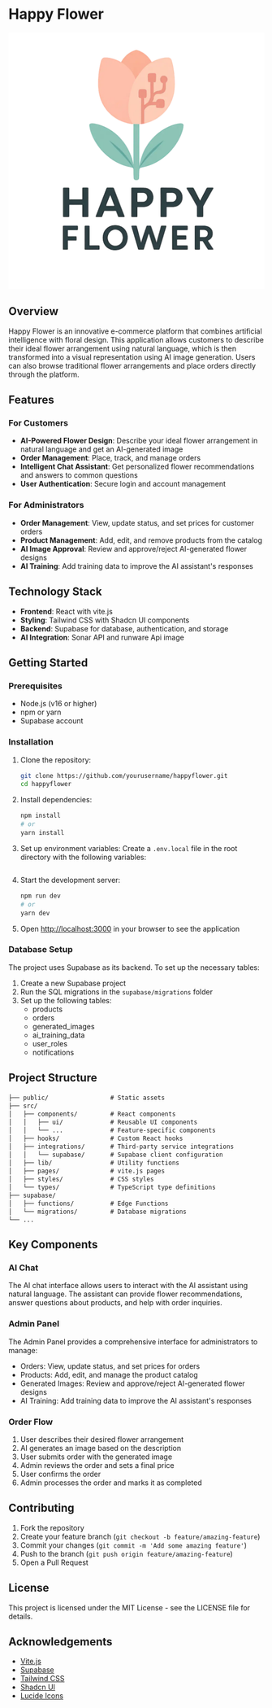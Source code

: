 # Happy Flower

![Happy Flower](public/lovable-uploads/e7ebc54a-3544-46fa-888c-a469076505c8.png)

## Overview

Happy Flower is an innovative e-commerce platform that combines artificial intelligence with floral design. This application allows customers to describe their ideal flower arrangement using natural language, which is then transformed into a visual representation using AI image generation. Users can also browse traditional flower arrangements and place orders directly through the platform.

## Features

### For Customers

- **AI-Powered Flower Design**: Describe your ideal flower arrangement in natural language and get an AI-generated image
- **Order Management**: Place, track, and manage orders
- **Intelligent Chat Assistant**: Get personalized flower recommendations and answers to common questions
- **User Authentication**: Secure login and account management

### For Administrators

- **Order Management**: View, update status, and set prices for customer orders
- **Product Management**: Add, edit, and remove products from the catalog
- **AI Image Approval**: Review and approve/reject AI-generated flower designs
- **AI Training**: Add training data to improve the AI assistant's responses

## Technology Stack

- **Frontend**: React with vite.js
- **Styling**: Tailwind CSS with Shadcn UI components
- **Backend**: Supabase for database, authentication, and storage
- **AI Integration**: Sonar API and runware Api image


## Getting Started

### Prerequisites

- Node.js (v16 or higher)
- npm or yarn
- Supabase account

### Installation

1. Clone the repository:
   ```bash
   git clone https://github.com/yourusername/happyflower.git
   cd happyflower
   ```

2. Install dependencies:
   ```bash
   npm install
   # or
   yarn install
   ```

3. Set up environment variables:
   Create a `.env.local` file in the root directory with the following variables:

   ```

4. Start the development server:
   ```bash
   npm run dev
   # or
   yarn dev
   ```

5. Open [http://localhost:3000](http://localhost:3000) in your browser to see the application

### Database Setup

The project uses Supabase as its backend. To set up the necessary tables:

1. Create a new Supabase project
2. Run the SQL migrations in the `supabase/migrations` folder
3. Set up the following tables:
   - products
   - orders
   - generated_images
   - ai_training_data
   - user_roles
   - notifications

## Project Structure

```
├── public/                 # Static assets
├── src/
│   ├── components/         # React components
│   │   ├── ui/             # Reusable UI components
│   │   └── ...             # Feature-specific components
│   ├── hooks/              # Custom React hooks
│   ├── integrations/       # Third-party service integrations
│   │   └── supabase/       # Supabase client configuration
│   ├── lib/                # Utility functions
│   ├── pages/              # vite.js pages
│   ├── styles/             # CSS styles
│   └── types/              # TypeScript type definitions
├── supabase/
│   ├── functions/          # Edge Functions
│   └── migrations/         # Database migrations
└── ...
```

## Key Components

### AI Chat

The AI chat interface allows users to interact with the AI assistant using natural language. The assistant can provide flower recommendations, answer questions about products, and help with order inquiries.

### Admin Panel

The Admin Panel provides a comprehensive interface for administrators to manage:
- Orders: View, update status, and set prices for orders
- Products: Add, edit, and manage the product catalog
- Generated Images: Review and approve/reject AI-generated flower designs
- AI Training: Add training data to improve the AI assistant's responses

### Order Flow

1. User describes their desired flower arrangement
2. AI generates an image based on the description
3. User submits order with the generated image
4. Admin reviews the order and sets a final price
5. User confirms the order
6. Admin processes the order and marks it as completed

## Contributing

1. Fork the repository
2. Create your feature branch (`git checkout -b feature/amazing-feature`)
3. Commit your changes (`git commit -m 'Add some amazing feature'`)
4. Push to the branch (`git push origin feature/amazing-feature`)
5. Open a Pull Request

## License

This project is licensed under the MIT License - see the LICENSE file for details.

## Acknowledgements

- [Vite.js](https://vite.dev/)
- [Supabase](https://supabase.io/)
- [Tailwind CSS](https://tailwindcss.com/)
- [Shadcn UI](https://ui.shadcn.com/)
- [Lucide Icons](https://lucide.dev/)
